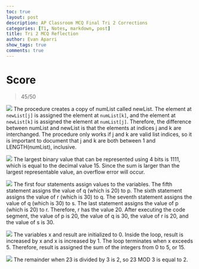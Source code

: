 ```yaml
---
toc: true
layout: post
description: AP Classroom MCQ Final Tri 2 Corrections
categories: [T1, Notes, markdown, post]
title: Tri 2 MCQ Reflection
author: Evan Aparri
show_tags: true
comments: true
---
```

# Score
> 45/50

![]({{site.baseurl}}/images/MCQ2_8.png)
The procedure creates a copy of numList called newList. The element at `newList[j]` is assigned the element at `numList[k]`, and the element at `newList[k]` is assigned the element at `numList[j]`. Therefore, the difference between numList and newList is that the elements at indices j and k are interchanged. The procedure only works if j and k are valid list indices, so it is important to document that j and k are both between 1 and LENGTH(numList), inclusive.

![]({{site.baseurl}}/images/MCQ2_19.png)
The largest binary value that can be represented using 4 bits is 1111, which is equal to the decimal value 15. Since the sum is larger than the largest representable value, an overflow error will occur.

![]({{site.baseurl}}/images/MCQ2_41.png)
The first four statements assign values to the variables. The fifth statement assigns the value of q (which is 20) to p. The sixth statement assigns the value of r (which is 30) to q. The seventh statement assigns the value of q (which is 30) to s. The last statement assigns the value of p (which is 20) to r. Therefore, r has the value 20. After executing the code segment, the value of p is 20, the value of q is 30, the value of r is 20, and the value of s is 30.

![]({{site.baseurl}}/images/MCQ2_43.png)
The variables x and result are initialized to 0. Inside the loop, result is increased by x and x is increased by 1. The loop terminates when x exceeds 5. Therefore, result is assigned the sum of the integers from 0 to 5, or 15.

![]({{site.baseurl}}/images/MCQ2_44.png)
The remainder when 23 is divided by 3 is 2, so 23 MOD 3 is equal to 2.